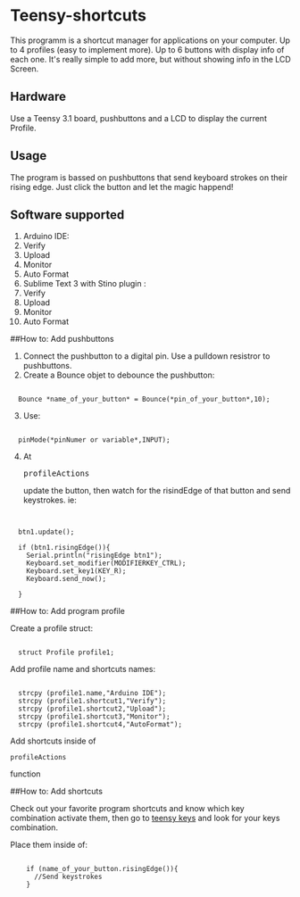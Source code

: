 # Teensy-shortcuts

This programm is a shortcut manager for applications on your computer.
Up to 4 profiles (easy to implement more).
Up to 6 buttons with display info of each one. It's really simple to add more, but without showing info in the LCD Screen.

## Hardware

Use a Teensy 3.1 board, pushbuttons and a LCD to display the current Profile.

## Usage

The program is bassed on pushbuttons that send keyboard strokes on their rising edge.
Just click the button and let the magic happend!
## Software supported

1. Arduino IDE:
  1.  Verify
  2.  Upload
  3.  Monitor
  4.  Auto Format
2. Sublime Text 3 with Stino plugin :
  1.  Verify
  2.  Upload
  3.  Monitor
  4.  Auto Format

##How to: Add pushbuttons

1. Connect the pushbutton to a digital pin. Use a pulldown resistror to pushbuttons.
2. Create a Bounce objet to debounce the pushbutton:
<pre lang="arduino"><code>
  Bounce *name_of_your_button* = Bounce(*pin_of_your_button*,10);
</code></pre>
3. Use:
<pre lang="arduino"><code>
  pinMode(*pinNumer or variable*,INPUT);
</code></pre>
4. At <pre lang="Arduino">profileActions</pre> update the button, then watch for the risindEdge of that button and send keystrokes. ie:

<pre lang="arduino"><code>

  btn1.update();
   
  if (btn1.risingEdge()){
    Serial.println("risingEdge btn1");
    Keyboard.set_modifier(MODIFIERKEY_CTRL);
    Keyboard.set_key1(KEY_R);
    Keyboard.send_now();

  }
</code></pre>


##How to: Add program profile

Create a profile struct:
<pre lang="arduino"><code>    
  struct Profile profile1;
</code></pre>

Add profile name and shortcuts names:

<pre lang="arduino"><code>    
  strcpy (profile1.name,"Arduino IDE");
  strcpy (profile1.shortcut1,"Verify");
  strcpy (profile1.shortcut2,"Upload");
  strcpy (profile1.shortcut3,"Monitor");
  strcpy (profile1.shortcut4,"AutoFormat");
</code></pre>

Add shortcuts inside of <pre lang="arduino"><code>profileActions</code></pre> function

##How to: Add shortcuts

Check out your favorite program shortcuts and know which key combination activate them, then go to [teensy keys](https://www.pjrc.com/teensy/td_keyboard.html) and look for your keys combination.

Place them inside of:
<pre lang="arduino"><code>    
    if (name_of_your_button.risingEdge()){
      //Send keystrokes
    }
</code></pre>
